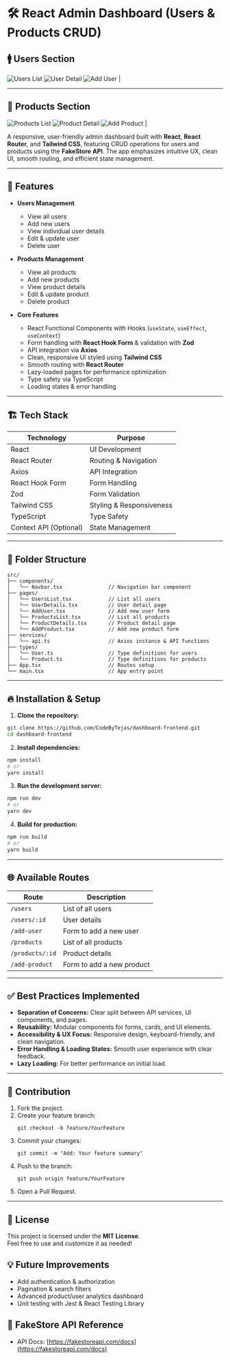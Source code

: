 # 🛠️ React Admin Dashboard (Users & Products CRUD)
## 🚹 Users Section

 ![Users List](./output/user1Sample.jpg) 
 ![User Detail](./output/user2Sample.jpg) 
 ![Add User](./output/addUser.jpg) |

---

## 🛒 Products Section

 ![Products List](./output/product1Sample.jpg) 
 ![Product Detail](./output/product2Sample.jpg) 
 ![Add Product](./output/addProduct.jpg) |



A responsive, user-friendly admin dashboard built with **React**, **React Router**, and **Tailwind CSS**, featuring CRUD operations for users and products using the **FakeStore API**. The app emphasizes intuitive UX, clean UI, smooth routing, and efficient state management.

---

## 🚀 Features

- **Users Management**  
  - View all users  
  - Add new users  
  - View individual user details  
  - Edit & update user  
  - Delete user  

- **Products Management**  
  - View all products  
  - Add new products  
  - View product details  
  - Edit & update product  
  - Delete product  

- **Core Features**
  - React Functional Components with Hooks (`useState`, `useEffect`, `useContext`)
  - Form handling with **React Hook Form** & validation with **Zod**
  - API integration via **Axios**
  - Clean, responsive UI styled using **Tailwind CSS**
  - Smooth routing with **React Router**
  - Lazy-loaded pages for performance optimization
  - Type safety via TypeScript
  - Loading states & error handling
  
---

## 🏗️ Tech Stack

| Technology           | Purpose                                |
|---------------------|----------------------------------------|
| React               | UI Development                         |
| React Router        | Routing & Navigation                   |
| Axios               | API Integration                        |
| React Hook Form     | Form Handling                          |
| Zod                 | Form Validation                        |
| Tailwind CSS        | Styling & Responsiveness               |
| TypeScript          | Type Safety                            |
| Context API (Optional) | State Management                   |

---

## 📂 Folder Structure

```
src/
├── components/
│   └── Navbar.tsx               // Navigation bar component
├── pages/
│   └── UsersList.tsx            // List all users
│   └── UserDetails.tsx          // User detail page
│   └── AddUser.tsx              // Add new user form
│   └── ProductsList.tsx         // List all products
│   └── ProductDetails.tsx       // Product detail page
│   └── AddProduct.tsx           // Add new product form
├── services/
│   └── api.ts                   // Axios instance & API functions
├── types/
│   └── User.ts                  // Type definitions for users
│   └── Product.ts               // Type definitions for products
├── App.tsx                      // Routes setup
└── main.tsx                     // App entry point
```

---

## 🔥 Installation & Setup

1. **Clone the repository:**

```bash
git clone https://github.com/CodeByTejas/dashboard-frontend.git
cd dashboard-frontend
```

2. **Install dependencies:**

```bash
npm install
# or
yarn install
```

3. **Run the development server:**

```bash
npm run dev
# or
yarn dev
```

4. **Build for production:**

```bash
npm run build
# or
yarn build
```

---

## 🌐 Available Routes

| Route              | Description                    |
|-------------------|--------------------------------|
| `/users`          | List of all users              |
| `/users/:id`      | User details                   |
| `/add-user`       | Form to add a new user         |
| `/products`       | List of all products           |
| `/products/:id`   | Product details                |
| `/add-product`    | Form to add a new product      |

---

## ✅ Best Practices Implemented

- **Separation of Concerns:** Clear split between API services, UI components, and pages.
- **Reusability:** Modular components for forms, cards, and UI elements.
- **Accessibility & UX Focus:** Responsive design, keyboard-friendly, and clean navigation.
- **Error Handling & Loading States:** Smooth user experience with clear feedback.
- **Lazy Loading:** For better performance on initial load.

---

## 🤝 Contribution

1. Fork the project.
2. Create your feature branch:
   ```
   git checkout -b feature/YourFeature
   ```
3. Commit your changes:
   ```
   git commit -m "Add: Your feature summary"
   ```
4. Push to the branch:
   ```
   git push origin feature/YourFeature
   ```
5. Open a Pull Request.

---

## 📄 License

This project is licensed under the **MIT License**.  
Feel free to use and customize it as needed!


## 💡 Future Improvements

- Add authentication & authorization
- Pagination & search filters
- Advanced product/user analytics dashboard
- Unit testing with Jest & React Testing Library


## 🔗 FakeStore API Reference

- API Docs: [https://fakestoreapi.com/docs](https://fakestoreapi.com/docs)
